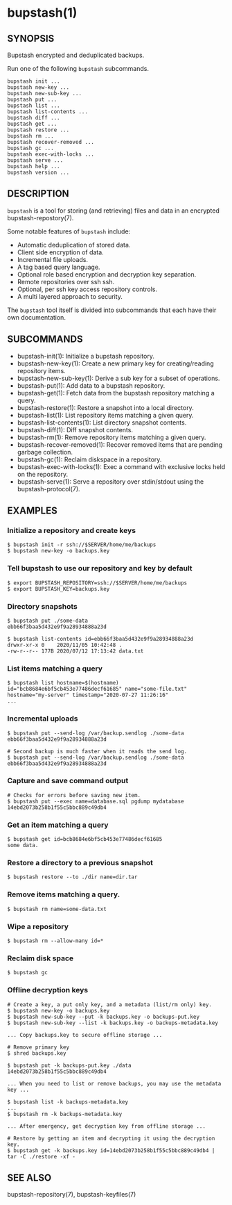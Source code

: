 bupstash(1) 
===========

## SYNOPSIS

Bupstash encrypted and deduplicated backups.

Run one of the following `bupstash` subcommands.

`bupstash init ...`<br>
`bupstash new-key ...`<br>
`bupstash new-sub-key ...`<br>
`bupstash put ...`<br>
`bupstash list ...`<br>
`bupstash list-contents ...`<br>
`bupstash diff ...`<br>
`bupstash get ...`<br>
`bupstash restore ...`<br>
`bupstash rm ...`<br>
`bupstash recover-removed ...`<br>
`bupstash gc ...`<br>
`bupstash exec-with-locks ...`<br>
`bupstash serve ...`<br>
`bupstash help ...`<br>
`bupstash version ...`<br>

## DESCRIPTION

```bupstash``` is a tool for storing (and retrieving)
files and data in an encrypted bupstash-repostory(7).

Some notable features of ```bupstash``` include:

* Automatic deduplication of stored data.
* Client side encryption of data.
* Incremental file uploads.
* A tag based query language.
* Optional role based encryption and decryption key separation.
* Remote repositories over ssh ssh.
* Optional, per ssh key access repository controls.
* A multi layered approach to security.

The ```bupstash``` tool itself is divided into subcommands
that each have their own documentation.

## SUBCOMMANDS

* bupstash-init(1):
  Initialize a bupstash repository.
* bupstash-new-key(1):
  Create a new primary key for creating/reading repository items.
* bupstash-new-sub-key(1):
  Derive a sub key for a subset of operations.
* bupstash-put(1):
  Add data to a bupstash repository.
* bupstash-get(1):
  Fetch data from the bupstash repository matching a query.
* bupstash-restore(1):
  Restore a snapshot into a local directory.
* bupstash-list(1):
  List repository items matching a given query.
* bupstash-list-contents(1):
  List directory snapshot contents.
* bupstash-diff(1):
  Diff snapshot contents.
* bupstash-rm(1):
  Remove repository items matching a given query.
* bupstash-recover-removed(1):
  Recover removed items that are pending garbage collection.
* bupstash-gc(1):
  Reclaim diskspace in a repository.
* bupstash-exec-with-locks(1):
  Exec a command with exclusive locks held on the repository.
* bupstash-serve(1):
  Serve a repository over stdin/stdout using the bupstash-protocol(7).

## EXAMPLES


### Initialize a repository and create keys
```
$ bupstash init -r ssh://$SERVER/home/me/backups
$ bupstash new-key -o backups.key
```

### Tell bupstash to use our repository and key by default

```
$ export BUPSTASH_REPOSITORY=ssh://$SERVER/home/me/backups
$ export BUPSTASH_KEY=backups.key
```

### Directory snapshots

```
$ bupstash put ./some-data
ebb66f3baa5d432e9f9a28934888a23d

$ bupstash list-contents id=ebb66f3baa5d432e9f9a28934888a23d
drwxr-xr-x 0    2020/11/05 10:42:48 .
-rw-r--r-- 177B 2020/07/12 17:13:42 data.txt
```

### List items matching a query

```
$ bupstash list hostname=$(hostname)
id="bcb8684e6bf5cb453e77486decf61685" name="some-file.txt" hostname="my-server" timestamp="2020-07-27 11:26:16"
...
```

### Incremental uploads

```
$ bupstash put --send-log /var/backup.sendlog ./some-data
ebb66f3baa5d432e9f9a28934888a23d

# Second backup is much faster when it reads the send log.
$ bupstash put --send-log /var/backup.sendlog ./some-data
ebb66f3baa5d432e9f9a28934888a23d
```

### Capture and save command output

```
# Checks for errors before saving new item.
$ bupstash put --exec name=database.sql pgdump mydatabase
14ebd2073b258b1f55c5bbc889c49db4
```

### Get an item matching a query
```
$ bupstash get id=bcb8684e6bf5cb453e77486decf61685
some data.
```

### Restore a directory to a previous snapshot

```
$ bupstash restore --to ./dir name=dir.tar
```

### Remove items matching a query.
```
$ bupstash rm name=some-data.txt
```

### Wipe a repository

```
$ bupstash rm --allow-many id=*
```

### Reclaim disk space
```
$ bupstash gc
```

### Offline decryption keys
```
# Create a key, a put only key, and a metadata (list/rm only) key.
$ bupstash new-key -o backups.key
$ bupstash new-sub-key --put -k backups.key -o backups-put.key
$ bupstash new-sub-key --list -k backups.key -o backups-metadata.key

... Copy backups.key to secure offline storage ...

# Remove primary key
$ shred backups.key

$ bupstash put -k backups-put.key ./data
14ebd2073b258b1f55c5bbc889c49db4

... When you need to list or remove backups, you may use the metadata key ...

$ bupstash list -k backups-metadata.key
...
$ bupstash rm -k backups-metadata.key 

... After emergency, get decryption key from offline storage ...

# Restore by getting an item and decrypting it using the decryption key.
$ bupstash get -k backups.key id=14ebd2073b258b1f55c5bbc889c49db4 | tar -C ./restore -xf - 
```

## SEE ALSO

bupstash-repository(7), bupstash-keyfiles(7)